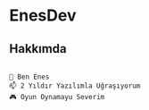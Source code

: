 # EnesDev

## Hakkımda

```

👋 Ben Enes
📫 2 Yıldır Yazılımla Uğraşıyorum
🎮 Oyun Oynamayu Severim

```
